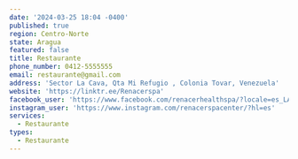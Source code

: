 ```yaml
---
date: '2024-03-25 18:04 -0400'
published: true
region: Centro-Norte
state: Aragua
featured: false
title: Restaurante
phone_number: 0412-5555555
email: restaurante@gmail.com
address: 'Sector La Cava, Qta Mi Refugio , Colonia Tovar, Venezuela'
website: 'https://linktr.ee/Renacerspa'
facebook_user: 'https://www.facebook.com/renacerhealthspa/?locale=es_LA'
instagram_user: 'https://www.instagram.com/renacerspacenter/?hl=es'
services:
  - Restaurante
types:
  - Restaurante
---
```


